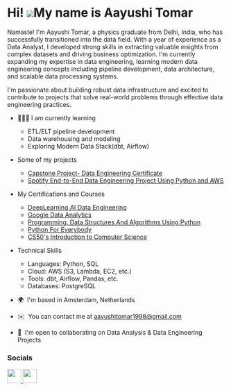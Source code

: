 Hi! ![](https://user-images.githubusercontent.com/18350557/176309783-0785949b-9127-417c-8b55-ab5a4333674e.gif)My name is Aayushi Tomar
=====================================================================================================================================

 Namaste! I'm Aayushi Tomar, a physics graduate from Delhi, India, who has successfully transitioned into the data field. With a year of experience as a Data Analyst, I developed strong skills in extracting valuable insights from complex datasets and driving business optimization.
 I'm currently expanding my expertise in data engineering, learning modern data engineering concepts including pipeline development, data architecture, and scalable data processing systems.

I'm passionate about building robust data infrastructure and excited to contribute to projects that solve real-world problems through effective data engineering practices.
- 👩🏻‍🏫 I am currently learning
   - ETL/ELT pipeline development
   - Data warehousing and modeling
   - Exploring Modern Data Stack(dbt, Airflow)

- Some of my projects
   - [Capstone Project- Data Engineering Certificate](https://github.com/tomaraayushi/Data_Enginnering_Capstone_Project/tree/main)
   - [Spotify End-to-End Data Engineering Project Using Python and AWS](https://github.com/tomaraayushi/Spotify_DE)

- My Certifications and Courses
   - [DeepLearning.AI Data Engineering](https://www.coursera.org/account/accomplishments/specialization/certificate/7QL19UF02HO4)
   - [Google Data Analytics](https://www.coursera.org/account/accomplishments/specialization/certificate/KDYPUJB3T5JX)
   - [Programming, Data Structures And Algorithms Using Python](https://github.com/tomaraayushi/tomaraayushi/blob/main/assets/Programming%2C%20Data%20Structures%20And%20Algorithms%20Using%20Python.jpeg)
   - [Python For Everybody](https://www.coursera.org/account/accomplishments/specialization/certificate/G845NLLNUXWJ)
   - [CS50's Introduction to Computer Science](https://certificates.cs50.io/1f286176-4ee8-4c53-8de4-2c13e95f6ced.pdf?size=letter)

* Technical Skills
  * Languages: Python, SQL
  * Cloud: AWS (S3, Lambda, EC2, etc.)
  * Tools: dbt, Airflow, Pandas, etc.
  * Databases: PostgreSQL        
          

* 🌍  I'm based in Amsterdam, Netherlands
* ✉️  You can contact me at [aayushitomar1998@gmail.com](mailto:aayushitomar1998@gmail.com)
* 🤝  I'm open to collaborating on Data Analysis & Data Engineering Projects


### Socials

<p align="left"> <a href="https://www.github.com/tomaraayushi" target="_blank" rel="noreferrer"> <picture> <source media="(prefers-color-scheme: dark)" srcset="https://raw.githubusercontent.com/danielcranney/readme-generator/main/public/icons/socials/github-dark.svg" /> <source media="(prefers-color-scheme: light)" srcset="https://raw.githubusercontent.com/danielcranney/readme-generator/main/public/icons/socials/github.svg" /> <img src="https://raw.githubusercontent.com/danielcranney/readme-generator/main/public/icons/socials/github.svg" width="32" height="32" /> </picture> </a> <a href="https://www.linkedin.com/in/aayushi-tomar" target="_blank" rel="noreferrer"> <picture> <source media="(prefers-color-scheme: dark)" srcset="https://raw.githubusercontent.com/danielcranney/readme-generator/main/public/icons/socials/linkedin-dark.svg" /> <source media="(prefers-color-scheme: light)" srcset="https://raw.githubusercontent.com/danielcranney/readme-generator/main/public/icons/socials/linkedin.svg" /> <img src="https://raw.githubusercontent.com/danielcranney/readme-generator/main/public/icons/socials/linkedin.svg" width="32" height="32" /> </picture> </a></p>
